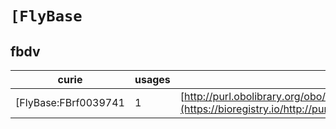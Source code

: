 # `[FlyBase`

## fbdv

| curie                |   usages | nodes                                                                                                               |
|----------------------|----------|---------------------------------------------------------------------------------------------------------------------|
| [FlyBase:FBrf0039741 |        1 | [http://purl.obolibrary.org/obo/FBdv:00005313](https://bioregistry.io/http://purl.obolibrary.org/obo/FBdv:00005313) |
